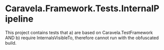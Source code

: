 # Caravela.Framework.Tests.InternalPipeline

This project contains tests that
  a) are based on Caravela.TestFramework AND
  b) require InternalsVisibleTo, therefore cannot run with the obfuscated build.
  
